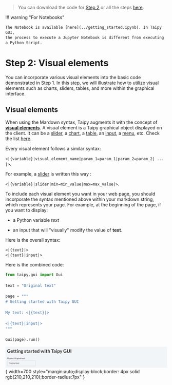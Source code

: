 > You can download the code for
<a href="./../src/step_02.py" download>Step 2</a> 
or all the steps <a href="./../src/src.zip" download>here</a>. 

!!! warning "For Notebooks"

    The Notebook is available [here](../getting_started.ipynb). In Taipy GUI, 
    the process to execute a Jupyter Notebook is different from executing a Python Script.

# Step 2: Visual elements

You can incorporate various visual elements into the basic code demonstrated in Step 1. In this 
step, we will illustrate how to utilize visual elements such as charts, sliders, tables, and 
more within the graphical interface.

## Visual elements

When using the Mardown syntax, Taipy augments it with the concept of 
**[visual elements](../../../../manuals/gui/viselements/index.md)**. A visual element is a Taipy graphical object displayed on the client. It can be a 
[slider](../../../../manuals/gui/viselements/slider.md), a 
[chart](../../../../manuals/gui/viselements/chart.md), a 
[table](../../../../manuals/gui/viselements/table.md), an 
[input](../../../../manuals/gui/viselements/input.md), a 
[menu](../../../../manuals/gui/viselements/menu.md), etc. Check the list 
[here]( ../../../../manuals/gui/viselements/controls.md).

Every visual element follows a similar syntax:

`<|{variable}|visual_element_name|param_1=param_1|param_2=param_2| ... |>`.

For example, a [slider](../../../../manuals/gui/viselements/slider.md) is written this way :

`<|{variable}|slider|min=min_value|max=max_value|>`.

To include each visual element you want in your web page, you should incorporate the syntax 
mentioned above within your markdown string, which represents your page. 
For example, at the beginning of the page, if you want to display:

- a Python variable *text*

- an input that will "visually" modify the value of __text__.

Here is the overall syntax:

```
<|{text}|>
<|{text}|input|>
```

Here is the combined code:

```python
from taipy.gui import Gui

text = "Original text"

page = """
# Getting started with Taipy GUI

My text: <|{text}|>

<|{text}|input|>
"""

Gui(page).run()
```

![Visual Elements](result.png){ width=700 style="margin:auto;display:block;border: 4px solid rgb(210,210,210);border-radius:7px" }
